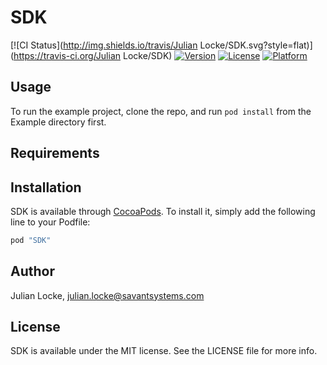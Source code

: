 # SDK

[![CI Status](http://img.shields.io/travis/Julian Locke/SDK.svg?style=flat)](https://travis-ci.org/Julian Locke/SDK)
[![Version](https://img.shields.io/cocoapods/v/SDK.svg?style=flat)](http://cocoapods.org/pods/SDK)
[![License](https://img.shields.io/cocoapods/l/SDK.svg?style=flat)](http://cocoapods.org/pods/SDK)
[![Platform](https://img.shields.io/cocoapods/p/SDK.svg?style=flat)](http://cocoapods.org/pods/SDK)

## Usage

To run the example project, clone the repo, and run `pod install` from the Example directory first.

## Requirements

## Installation

SDK is available through [CocoaPods](http://cocoapods.org). To install
it, simply add the following line to your Podfile:

```ruby
pod "SDK"
```

## Author

Julian Locke, julian.locke@savantsystems.com

## License

SDK is available under the MIT license. See the LICENSE file for more info.
